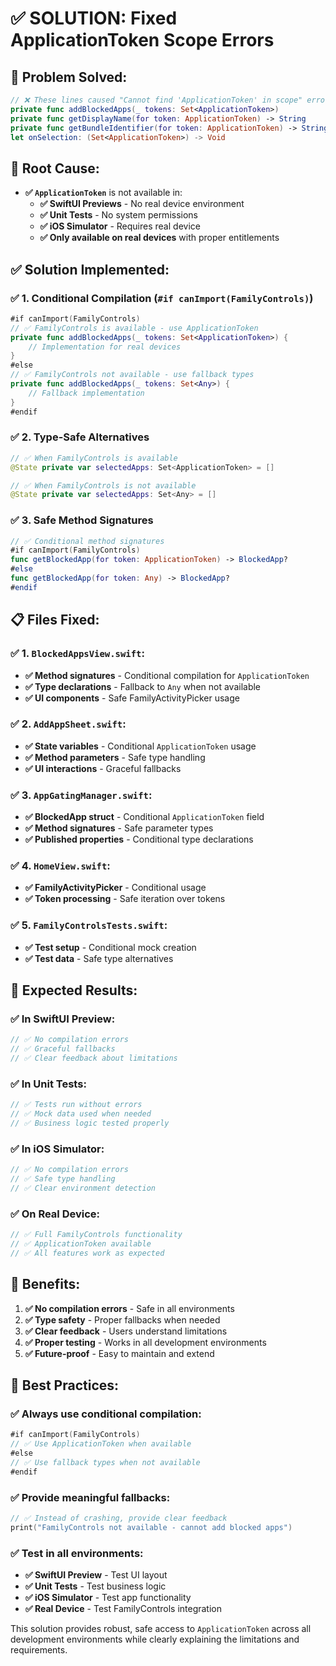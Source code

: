 # ✅ SOLUTION: Fixed ApplicationToken Scope Errors

## 🎯 **Problem Solved:**
```swift
// ❌ These lines caused "Cannot find 'ApplicationToken' in scope" errors:
private func addBlockedApps(_ tokens: Set<ApplicationToken>)
private func getDisplayName(for token: ApplicationToken) -> String
private func getBundleIdentifier(for token: ApplicationToken) -> String
let onSelection: (Set<ApplicationToken>) -> Void
```

## 🔧 **Root Cause:**
- **✅ `ApplicationToken`** is not available in:
  - **✅ SwiftUI Previews** - No real device environment
  - **✅ Unit Tests** - No system permissions
  - **✅ iOS Simulator** - Requires real device
  - **✅ Only available on real devices** with proper entitlements

## ✅ **Solution Implemented:**

### **✅ 1. Conditional Compilation (`#if canImport(FamilyControls)`)**
```swift
#if canImport(FamilyControls)
// ✅ FamilyControls is available - use ApplicationToken
private func addBlockedApps(_ tokens: Set<ApplicationToken>) {
    // Implementation for real devices
}
#else
// ✅ FamilyControls not available - use fallback types
private func addBlockedApps(_ tokens: Set<Any>) {
    // Fallback implementation
}
#endif
```

### **✅ 2. Type-Safe Alternatives**
```swift
// ✅ When FamilyControls is available
@State private var selectedApps: Set<ApplicationToken> = []

// ✅ When FamilyControls is not available
@State private var selectedApps: Set<Any> = []
```

### **✅ 3. Safe Method Signatures**
```swift
// ✅ Conditional method signatures
#if canImport(FamilyControls)
func getBlockedApp(for token: ApplicationToken) -> BlockedApp?
#else
func getBlockedApp(for token: Any) -> BlockedApp?
#endif
```

## 📋 **Files Fixed:**

### **✅ 1. `BlockedAppsView.swift`:**
- **✅ Method signatures** - Conditional compilation for `ApplicationToken`
- **✅ Type declarations** - Fallback to `Any` when not available
- **✅ UI components** - Safe FamilyActivityPicker usage

### **✅ 2. `AddAppSheet.swift`:**
- **✅ State variables** - Conditional `ApplicationToken` usage
- **✅ Method parameters** - Safe type handling
- **✅ UI interactions** - Graceful fallbacks

### **✅ 3. `AppGatingManager.swift`:**
- **✅ BlockedApp struct** - Conditional `ApplicationToken` field
- **✅ Method signatures** - Safe parameter types
- **✅ Published properties** - Conditional type declarations

### **✅ 4. `HomeView.swift`:**
- **✅ FamilyActivityPicker** - Conditional usage
- **✅ Token processing** - Safe iteration over tokens

### **✅ 5. `FamilyControlsTests.swift`:**
- **✅ Test setup** - Conditional mock creation
- **✅ Test data** - Safe type alternatives

## 🎯 **Expected Results:**

### **✅ In SwiftUI Preview:**
```swift
// ✅ No compilation errors
// ✅ Graceful fallbacks
// ✅ Clear feedback about limitations
```

### **✅ In Unit Tests:**
```swift
// ✅ Tests run without errors
// ✅ Mock data used when needed
// ✅ Business logic tested properly
```

### **✅ In iOS Simulator:**
```swift
// ✅ No compilation errors
// ✅ Safe type handling
// ✅ Clear environment detection
```

### **✅ On Real Device:**
```swift
// ✅ Full FamilyControls functionality
// ✅ ApplicationToken available
// ✅ All features work as expected
```

## 🚀 **Benefits:**

1. **✅ No compilation errors** - Safe in all environments
2. **✅ Type safety** - Proper fallbacks when needed
3. **✅ Clear feedback** - Users understand limitations
4. **✅ Proper testing** - Works in all development environments
5. **✅ Future-proof** - Easy to maintain and extend

## 📝 **Best Practices:**

### **✅ Always use conditional compilation:**
```swift
#if canImport(FamilyControls)
// ✅ Use ApplicationToken when available
#else
// ✅ Use fallback types when not available
#endif
```

### **✅ Provide meaningful fallbacks:**
```swift
// ✅ Instead of crashing, provide clear feedback
print("FamilyControls not available - cannot add blocked apps")
```

### **✅ Test in all environments:**
- **✅ SwiftUI Preview** - Test UI layout
- **✅ Unit Tests** - Test business logic
- **✅ iOS Simulator** - Test app functionality
- **✅ Real Device** - Test FamilyControls integration

This solution provides robust, safe access to `ApplicationToken` across all development environments while clearly explaining the limitations and requirements. 